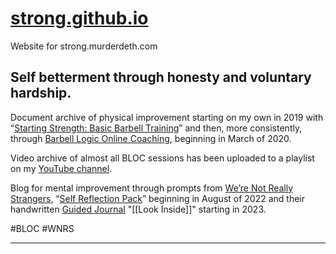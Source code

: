 # [strong.github.io](https://murderdeth.github.io/strong/)
Website for strong.murderdeth.com

## Self betterment through honesty and voluntary hardship.

Document archive of physical improvement starting on my own in 2019 with “[Starting Strength: Basic Barbell Training](https://aasgaardco.com/store/books-posters-dvd/books/starting-strength-basic-barbell-training/)” and then, more consistently, through [Barbell Logic Online Coaching](https://barbell-logic.com/), beginning in March of 2020. 

Video archive of almost all BLOC sessions has been uploaded to a playlist on my [YouTube channel](https://www.youtube.com/playlist?list=PLwZjFNG6K8CghLpWnKjasYYjpz8T11T1u).

Blog for mental improvement through prompts from [We’re Not Really Strangers](https://www.werenotreallystrangers.com/), “[Self Reflection Pack](https://www.werenotreallystrangers.com/collections/shop-all/products/self-reflection-edition-pack)” beginning in August of 2022 and their handwritten [Guided Journal](https://www.werenotreallystrangers.com/collections/shop-all/products/wnrs-guided-journal) "[[Look Inside]]" starting in 2023.

#BLOC #WNRS 

---
